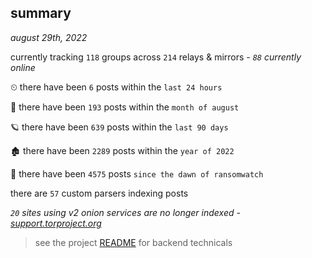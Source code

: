 
## summary
_august 29th, 2022_

currently tracking `118` groups across `214` relays & mirrors - _`88` currently online_

⏲ there have been `6` posts within the `last 24 hours`

🦈 there have been `193` posts within the `month of august`

🪐 there have been `639` posts within the `last 90 days`

🏚 there have been `2289` posts within the `year of 2022`

🦕 there have been `4575` posts `since the dawn of ransomwatch`

there are `57` custom parsers indexing posts

_`20` sites using v2 onion services are no longer indexed - [support.torproject.org](https://support.torproject.org/onionservices/v2-deprecation/)_

> see the project [README](https://github.com/joshhighet/ransomwatch#ransomwatch--) for backend technicals
